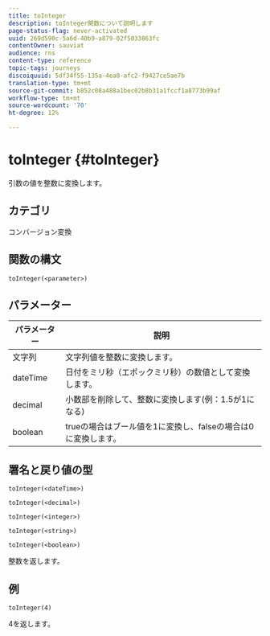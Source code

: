```yaml
---
title: toInteger
description: toInteger関数について説明します
page-status-flag: never-activated
uuid: 269d590c-5a6d-40b9-a879-02f5033863fc
contentOwner: sauviat
audience: rns
content-type: reference
topic-tags: journeys
discoiquuid: 5df34f55-135a-4ea8-afc2-f9427ce5ae7b
translation-type: tm+mt
source-git-commit: b852c08a488a1bec02b8b31a1fccf1a8773b99af
workflow-type: tm+mt
source-wordcount: '70'
ht-degree: 12%

---
```



# toInteger {#toInteger}

引数の値を整数に変換します。

## カテゴリ

コンバージョン変換

## 関数の構文

`toInteger(<parameter>)`

## パラメーター

| パラメーター | 説明 |
|--- |--- |
| 文字列 | 文字列値を整数に変換します。 |
| dateTime | 日付をミリ秒（エポックミリ秒）の数値として変換します。 |
| decimal | 小数部を削除して、整数に変換します(例：1.5が1になる) |
| boolean | trueの場合はブール値を1に変換し、falseの場合は0に変換します。 |

## 署名と戻り値の型

`toInteger(<dateTime>)`

`toInteger(<decimal>)`

`toInteger(<integer>)`

`toInteger(<string>)`

`toInteger(<boolean>)`

整数を返します。

## 例

`toInteger(4)`

4を返します。
